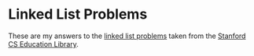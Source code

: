 # Linked List Problems

These are my answers to the [linked list problems](http://cslibrary.stanford.edu/105/) taken from the [Stanford CS Education Library](http://cslibrary.stanford.edu/).
